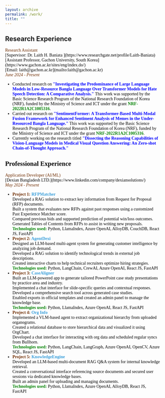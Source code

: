 ```yaml
---
layout: archive
permalink: /work/
title: ""
---
```


## Research Experience 
<span style="font-family:Trebuchet MS; color:black;">
<span style="color:#6E2C00">Research Assistant</span><br/>
[Supervisor: <span style="color:black; display:inline;"> Dr. Laith H. Baniata </span>](https://www.researchgate.net/profile/Laith-Baniata)<br/>
[Assistant Professor, Gachon University, South Korea](https://www.gachon.ac.kr/sites/eng/index.do/)<br/>
[Email: laith@gachon.ac.kr](mailto:laith@gachon.ac.kr)<br/>
<span style="color:#6E2C00"><em>June 2024 - Present</em></span>
<ul style="font-family:Trebuchet MS; color:black;">
<li>Conducted research on <b style="color:blue">"Investigating the Predominance of Large Language Models in Low-Resource Bangla Language Over Transformer Models for Hate Speech Detection: A Comparative Analysis."</b> This work was supported by the Basic Science Research Program of the National Research Foundation of Korea (NRF), funded by the Ministry of Science and ICT under the grant<b><span style="color:green; display:inline;"> NRF-2022R1A2C1005316</span></b>.</li>

<li>Carried out research on <b style="color:blue">"SentimentFormer: A Transformer-Based Multi-Modal Fusion Framework for Enhanced Sentiment Analysis of Memes in the Under-Resourced Bangla Language."</b> This work was supported by the Basic Science Research Program of the National Research Foundation of Korea (NRF), funded by the Ministry of Science and ICT under the grant <b><span style="color:green; display:inline;">NRF-2022R1A2C1005316</span></b>.</li>

<li>Currently working on the research titled <b style="color:blue">"Dissecting the Reasoning Capabilities of Vision-Language Models in Medical Visual Question Answering: An Zero-shot Chain-of-Thought Approach."</b></li>
</ul>

## Professional Experience
<span style="font-family:Trebuchet MS; color:black;">
<span style="color:#6E2C00">Application Developer (AI/ML)</span><br/>
[Dexian Bangladesh LTD.](https://www.linkedin.com/company/dexiansolutions/)<br/> 
<span style="color:#6E2C00"><em>May 2024 - Present</em></span> 

<ul style="font-family:Trebuchet MS; color:black;">

<li>
  <b style="color:#6E2C00">Project 1: <span style="color:#389EDA">RFPMatcher</span></b><br/>
  Developed a RAG solution to extract key information from Request for Proposal (RFP) documents.<br/>
  Built a system that evaluates new RFPs against past responses using a customized Past Experience Matcher score.<br/>
  Compared previous bids and supported prediction of potential win/loss outcomes.<br/>
  Generated Tables of Contents from RFPs to assist in writing new proposals.<br/>
  <b><span style="color:green; display:inline;">Technologies used:</span></b> Python, LlamaIndex, Azure OpenAI, AlloyDB, CouchDB, React JS, FastAPI
</li>

<li>
  <b style="color:#6E2C00">Project 2: <span style="color:#389EDA">AgentDexi</span></b><br/>
  Designed an LLM-based multi-agent system for generating customer intelligence by analyzing job demand.<br/>
  Developed a RAG solution to identify technological trends in external job descriptions.<br/>
  Created interactive charts to help technical recruiters optimize hiring strategies.<br/>
  <b><span style="color:green; display:inline;">Technologies used:</span></b> Python, LangChain, CrewAI, Azure OpenAI, React JS, FastAPI
</li>

<li>
  <b style="color:#6E2C00">Project 3: <span style="color:#389EDA">CaseAligner</span></b><br/>
  Built an LLM-powered app to generate tailored PowerPoint case study presentations by practice area and industry.<br/>
  Implemented a chat interface for slide-specific queries and contextual responses.<br/>
  Developed a comprehensive search tool across generated case studies.<br/>
  Enabled exports in official templates and created an admin panel to manage the knowledge base.<br/>
  <b><span style="color:green; display:inline;">Technologies used:</span></b> Python, LlamaIndex, Azure OpenAI, React JS, FastAPI
</li>

<li>
  <b style="color:#6E2C00">Project 4: <span style="color:#389EDA">Org Info</span></b><br/>
  Implemented a VLM-based agent to extract organizational hierarchy from uploaded organograms.<br/>
  Created a relational database to store hierarchical data and visualized it using OrgChart.<br/>
  Developed a chat interface for interacting with org data and scheduled regular syncs from Bullhorn.<br/>
  <b><span style="color:green; display:inline;">Technologies used:</span></b> Python, LangChain, LangGraph, Azure OpenAI, OpenCV, Azure SQL, React JS, FastAPI
</li>

<li>
  <b style="color:#6E2C00">Project 5: <span style="color:#389EDA">KnowledgeEngine</span></b><br/>
  Developed an LLM-based multi-document RAG Q&A system for internal knowledge retrieval.<br/>
  Created a conversational interface referencing source documents and secured user sessions via dedicated knowledge bases.<br/>
  Built an admin panel for uploading and managing documents.<br/>
  <b><span style="color:green; display:inline;">Technologies used:</span></b> Python, LlamaIndex, Azure OpenAI, AlloyDB, React JS, FastAPI
</li>

</ul>



